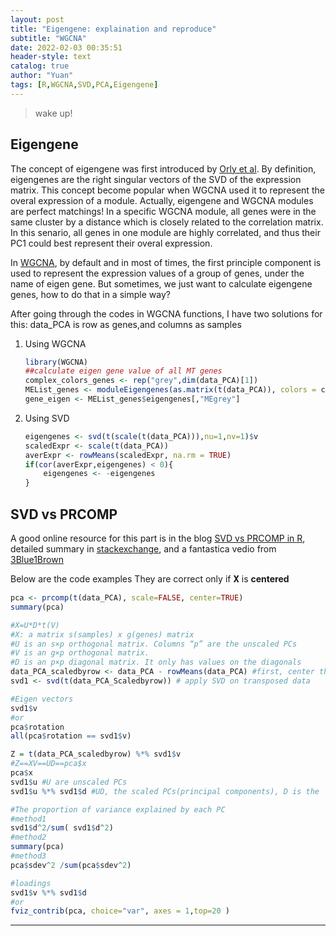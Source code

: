 ```yaml
---
layout: post
title: "Eigengene: explaination and reproduce"
subtitle: "WGCNA"
date: 2022-02-03 00:35:51
header-style: text
catalog: true
author: "Yuan"
tags: [R,WGCNA,SVD,PCA,Eigengene]
---
```

>wake up!

## Eigengene

The concept of eigengene was first introduced by [Orly et al](https://www.pnas.org/content/97/18/10101). By definition, eigengenes are the right singular vectors of the SVD of the expression matrix. This concept become popular when WGCNA used it to represent the overal expression of a module. Actually, eigengene and WGCNA modules are perfect matchings! In a specific WGCNA module, all genes were in the same cluster by a distance which is closely related to the correlation matrix. In this senario, all genes in one module are highly correlated, and thus their PC1 could best represent their overal expression.

In [WGCNA](https://github.com/cran/WGCNA/blob/85d34a5cd9945f44425f5490ad0cecda1aa5ecf7/R/Functions.R), by default and in most of times, the first principle component is used to represent the expression values of a group of genes, under the name of eigen gene. But sometimes, we just want to calculate eigengene genes, how to do that in a simple way?

After going through the codes in WGCNA functions, I have two solutions for this:
data_PCA is row as genes,and columns as samples
1. Using WGCNA
    ```r
    library(WGCNA)
    ##calculate eigen gene value of all MT genes
    complex_colors_genes <- rep("grey",dim(data_PCA)[1])
    MEList_genes <- moduleEigengenes(as.matrix(t(data_PCA)), colors = complex_colors_genes)
    gene_eigen <- MEList_genes$eigengenes[,"MEgrey"]
    ```
2. Using SVD
    ```r
    eigengenes <- svd(t(scale(t(data_PCA))),nu=1,nv=1)$v
    scaledExpr <- scale(t(data_PCA))
    averExpr <- rowMeans(scaledExpr, na.rm = TRUE)
    if(cor(averExpr,eigengenes) < 0){
        eigengenes <- -eigengenes
    }
    ```

## SVD vs PRCOMP
A good online resource for this part is in the blog [SVD vs PRCOMP in R](https://seqqc.wordpress.com/2020/01/07/svd-vs-prcomp-in-r/), detailed summary in [stackexchange](https://stats.stackexchange.com/questions/134282/relationship-between-svd-and-pca-how-to-use-svd-to-perform-pca), and a fantastica vedio from [3Blue1Brown](https://www.youtube.com/watch?v=PFDu9oVAE-g)

Below are the code examples
They are correct only if 𝐗 is <b>centered</b>

```r
pca <- prcomp(t(data_PCA), scale=FALSE, center=TRUE)
summary(pca)

#X=U*D*t(V)
#X: a matrix s(samples) x g(genes) matrix 
#U is an s×p orthogonal matrix. Columns “p” are the unscaled PCs
#V is an g×p orthogonal matrix.
#D is an p×p diagonal matrix. It only has values on the diagonals
data_PCA_scaledbyrow <- data_PCA - rowMeans(data_PCA) #first, center the data on the genes
svd1 <- svd(t(data_PCA_Scaledbyrow)) # apply SVD on transposed data

#Eigen vectors
svd1$v
#or
pca$rotation
all(pca$rotation == svd1$v)

Z = t(data_PCA_scaledbyrow) %*% svd1$v
#Z==XV==UD==pca$x
pca$x
svd1$u #U are unscaled PCs
svd1$u %*% svd1$d #UD, the scaled PCs(principal components), D is the 'scaling factors',

#The proportion of variance explained by each PC
#method1
svd1$d^2/sum( svd1$d^2)
#method2
summary(pca)
#method3
pca$sdev^2 /sum(pca$sdev^2)

#loadings
svd1$v %*% svd1$d
#or
fviz_contrib(pca, choice="var", axes = 1,top=20 )
```




---
